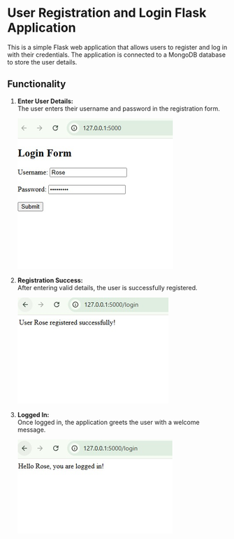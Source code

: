 # User Registration and Login Flask Application

This is a simple Flask web application that allows users to register and log in with their credentials. The application is connected to a MongoDB database to store the user details.

## Functionality

1. **Enter User Details:**  
   The user enters their username and password in the registration form.

   ![Entering Details](https://github.com/Khushi-Chaudhary04/Infosys_activities/blob/main/images/WhatsApp%20Image%202024-12-10%20at%2018.24.32.jpeg?raw=true)

2. **Registration Success:**  
   After entering valid details, the user is successfully registered.

   ![Registered Successfully](https://github.com/Khushi-Chaudhary04/Infosys_activities/blob/main/images/WhatsApp%20Image%202024-12-10%20at%2018.24.50.jpeg?raw=true)

3. **Logged In:**  
   Once logged in, the application greets the user with a welcome message.

   ![Hello Logged In](https://github.com/Khushi-Chaudhary04/Infosys_activities/blob/main/images/WhatsApp%20Image%202024-12-10%20at%2018.27.19.jpeg?raw=true)

